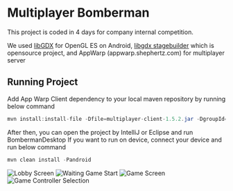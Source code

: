 Multiplayer Bomberman
=========

This project is coded in 4 days for company internal competition.

We used [libGDX](http://libgdx.badlogicgames.com) for OpenGL ES on Android, [libgdx stagebuilder](https://github.com/peakgames/libgdx-stagebuilder) which is opensource project, and AppWarp (appwarp.shephertz.com) for multiplayer server

Running Project
------

Add App Warp Client dependency to your local maven repository by running below command

```java
mvn install:install-file -Dfile=multiplayer-client-1.5.2.jar -DgroupId=com.shephertz.app42.gaming -DartifactId=multiplayer-client -Dversion=1.5.2 -Dpackaging=jar
```

After then, you can open the project by IntelliJ or Eclipse and run BombermanDesktop
If you want to run on device, connect your device and run below command
```java
mvn clean install -Pandroid
```

![Lobby Screen](https://raw.githubusercontent.com/firstthumb/Bomberman/mvn_repo/screenshots/1.png "Lobby Screen")
![Waiting Game Start](https://raw.githubusercontent.com/firstthumb/Bomberman/mvn_repo/screenshots/2.png "Waiting Game Start")
![Game Screen](https://raw.githubusercontent.com/firstthumb/Bomberman/mvn_repo/screenshots/3.png "Game Screen")
![Game Controller Selection](https://raw.githubusercontent.com/firstthumb/Bomberman/mvn_repo/screenshots/4.png "Game Controller Selection")
